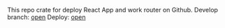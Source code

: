 This repo crate for deploy React App and work router on Github.
Develop branch: [open](https://github.com/YourunB/React-Tasks/tree/hooks-and-routing)
Deploy: [open](https://yourunb.github.io/disney-charcters-react-spa/)
